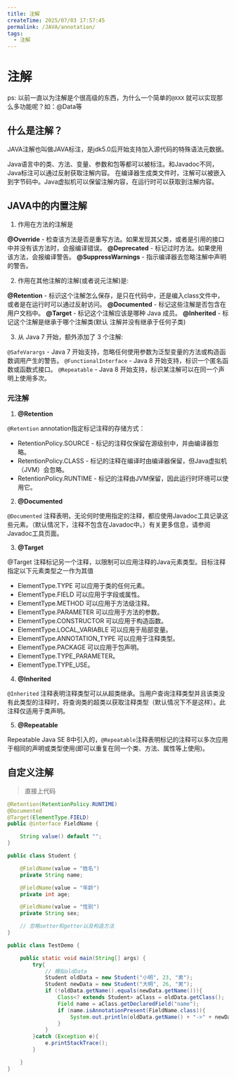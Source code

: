 ```yaml
---
title: 注解
createTime: 2025/07/03 17:57:45
permalink: /JAVA/annotation/
tags:
  - 注解
---
```


# 注解

ps: 以前一直以为注解是个很高级的东西，为什么一个简单的`@XXX` 就可以实现那么多功能呢？如：@Data等

## 什么是注解？
JAVA注解也叫做JAVA标注，是jdk5.0后开始支持加入源代码的特殊语法元数据。

Java语言中的类、方法、变量、参数和包等都可以被标注。和Javadoc不同，Java标注可以通过反射获取注解内容。
在编译器生成类文件时，注解可以被嵌入到字节码中。Java虚拟机可以保留注解内容，在运行时可以获取到注解内容。


## JAVA中的内置注解
1. 作用在方法的注解是

**@Override** - 检查该方法是否是重写方法。如果发现其父类，或者是引用的接口中并没有该方法时，会报编译错误。
**@Deprecated** - 标记过时方法。如果使用该方法，会报编译警告。
**@SuppressWarnings** - 指示编译器去忽略注解中声明的警告。

2. 作用在其他注解的注解(或者说元注解)是:

**@Retention** - 标识这个注解怎么保存，是只在代码中，还是编入class文件中，或者是在运行时可以通过反射访问。
**@Documented** - 标记这些注解是否包含在用户文档中。
**@Target** - 标记这个注解应该是哪种 Java 成员。
**@Inherited** - 标记这个注解是继承于哪个注解类(默认 注解并没有继承于任何子类)

3. 从 Java 7 开始，额外添加了 3 个注解:

`@SafeVarargs` - Java 7 开始支持，忽略任何使用参数为泛型变量的方法或构造函数调用产生的警告。
`@FunctionalInterface` - Java 8 开始支持，标识一个匿名函数或函数式接口。
`@Repeatable` - Java 8 开始支持，标识某注解可以在同一个声明上使用多次。
### 元注解
1. **@Retention**

`@Retention` annotation指定标记注释的存储方式：

- RetentionPolicy.SOURCE - 标记的注释仅保留在源级别中，并由编译器忽略。
- RetentionPolicy.CLASS - 标记的注释在编译时由编译器保留，但Java虚拟机（JVM）会忽略。
- RetentionPolicy.RUNTIME - 标记的注释由JVM保留，因此运行时环境可以使用它。
2. **@Documented**

`@Documented` 注释表明，无论何时使用指定的注释，都应使用Javadoc工具记录这些元素。（默认情况下，注释不包含在Javadoc中。）有关更多信息，请参阅 Javadoc工具页面。

3. **@Target**

@Target 注释标记另一个注释，以限制可以应用注释的Java元素类型。目标注释指定以下元素类型之一作为其值

- ElementType.TYPE 可以应用于类的任何元素。
- ElementType.FIELD 可以应用于字段或属性。
- ElementType.METHOD 可以应用于方法级注释。
- ElementType.PARAMETER 可以应用于方法的参数。
- ElementType.CONSTRUCTOR 可以应用于构造函数。
- ElementType.LOCAL_VARIABLE 可以应用于局部变量。
- ElementType.ANNOTATION_TYPE 可以应用于注释类型。
- ElementType.PACKAGE 可以应用于包声明。
- ElementType.TYPE_PARAMETER。
- ElementType.TYPE_USE。

4. **@Inherited**

`@Inherited` 注释表明注释类型可以从超类继承。当用户查询注释类型并且该类没有此类型的注释时，将查询类的超类以获取注释类型（默认情况下不是这样）。此注释仅适用于类声明。

5. **@Repeatable**

Repeatable Java SE 8中引入的，`@Repeatable`注释表明标记的注释可以多次应用于相同的声明或类型使用(即可以重复在同一个类、方法、属性等上使用)。


## 自定义注解

> 直接上代码

```java
@Retention(RetentionPolicy.RUNTIME)
@Documented
@Target(ElementType.FIELD)
public @interface FieldName {

    String value() default "";
}
```

```java
public class Student {

    @FieldName(value = "姓名")
    private String name;

    @FieldName(value = "年龄")
    private int age;

    @FieldName(value = "性别")
    private String sex;

    // 忽略setter和getter以及构造方法
}
```

```java
public class TestDemo {

    public static void main(String[] args) {
        try{
            // 模拟oldData
            Student oldData = new Student("小明", 23, "男");
            Student newData = new Student("大明", 26, "男");
            if (!oldData.getName().equals(newData.getName())){
                Class<? extends Student> aClass = oldData.getClass();
                Field name = aClass.getDeclaredField("name");
                if (name.isAnnotationPresent(FieldName.class)){
                    System.out.println(oldData.getName() + "->" + newData.getName());
                }
            }
        }catch (Exception e){
            e.printStackTrace();
        }

    }
}
```

